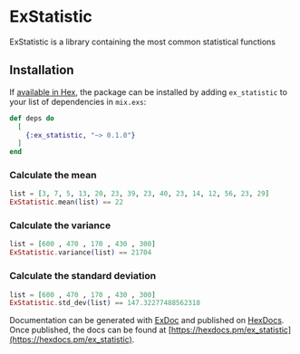 # ExStatistic

ExStatistic is a library containing the most common statistical functions

## Installation

If [available in Hex](https://hex.pm/docs/publish), the package can be installed
by adding `ex_statistic` to your list of dependencies in `mix.exs`:

```elixir
def deps do
  [
    {:ex_statistic, "~> 0.1.0"}
  ]
end
```

### Calculate the mean 

```elixir
list = [3, 7, 5, 13, 20, 23, 39, 23, 40, 23, 14, 12, 56, 23, 29]
ExStatistic.mean(list) == 22
```

### Calculate the variance

```elixir
list = [600 , 470 , 170 , 430 , 300]
ExStatistic.variance(list) == 21704
```

### Calculate the standard deviation
 
```elixir
list = [600 , 470 , 170 , 430 , 300]
ExStatistic.std_dev(list) == 147.32277488562318
```

Documentation can be generated with [ExDoc](https://github.com/elixir-lang/ex_doc)
and published on [HexDocs](https://hexdocs.pm). Once published, the docs can
be found at [https://hexdocs.pm/ex_statistic](https://hexdocs.pm/ex_statistic).


